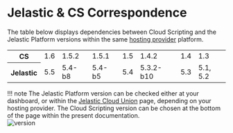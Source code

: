 # Jelastic & CS Correspondence

The table below displays dependencies between Cloud Scripting and the Jelastic Platform versions within the same <a href="https://jelastic.cloud/" target="_blank">hosting provider</a> platform.                           
<table class="corresp" style="width:100%">
    <tr id="cs">
	<th id="table-head">CS</th>
	    <td>1.6</td>
	    <td>1.5.2</td>
	    <td>1.5.1</td>
	    <td>1.5</td>
	    <td>1.4.2</td>
	    <td>1.4</td>
	    <td>1.3</td>
    </tr>
    <tr id="jel">
        <th id="table-head">Jelastic</th>
        <td>5.5</td>
        <td>5.4-b8</td>
        <td>5.4-b5</td>
        <td>5.4</td>
        <td>5.3.2-b10</td>
        <td>5.3</td>
        <td>5.1, 5.2</td>
    </tr>
</table>

!!! note
    The Jelastic Platform version can be checked either at your dashboard, or within the <a href="https://jelastic.cloud/" target="_blank">Jelastic Cloud Union</a> page, depending on your hosting provider. The Cloud Scripting version can be chosen at the bottom of the page within the present documentation.                
    ![version](/img/version.png)          
    
